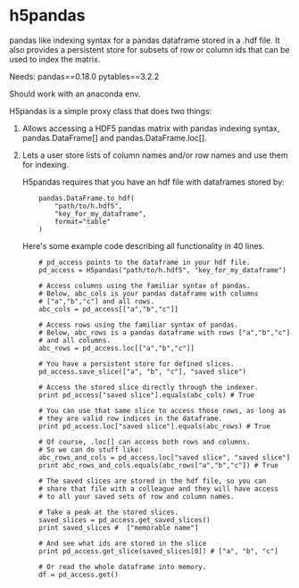 # h5pandas
pandas like indexing syntax for a pandas dataframe stored in a .hdf
file. It also provides a persistent store for subsets of row or column
ids that can be used to index the matrix.

Needs:
 pandas==0.18.0
 pytables==3.2.2

 Should work with an anaconda env.


 H5pandas is a simple proxy class that does two things:

 1. Allows accessing a HDF5 pandas matrix with pandas indexing
 syntax, pandas.DataFrame[] and pandas.DataFrame.loc[].

 2. Lets a user store lists of column names and/or row names and use
 them for indexing.

    H5pandas requires that you have an hdf file with dataframes stored by:
    ```
        pandas.DataFrame.to_hdf(
            "path/to/h.hdf5",
            "key_for_my_dataframe",
            format="table"
        )
    ```
    Here's some example code describing all functionality in 40 lines.
    ```
        # pd_access points to the dataframe in your hdf file.
        pd_access = H5pandas("path/to/h.hdf5", "key_for_my_dataframe")

        # Access columns using the familiar syntax of pandas.
        # Below, abc_cols is your pandas dataframe with columns
        # ["a","b","c"] and all rows.
        abc_cols = pd_access[["a","b","c"]]

        # Access rows using the familiar syntax of pandas.
        # Below, abc_rows is a pandas dataframe with rows ["a","b","c"]
        # and all columns.
        abc_rows = pd_access.loc[["a","b","c"]]

        # You have a persistent store for defined slices.
        pd_access.save_slice(["a", "b", "c"], "saved slice")

        # Access the stored slice directly through the indexer.
        print pd_access["saved slice"].equals(abc_cols) # True

        # You can use that same slice to access those rows, as long as
        # they are valid row indices in the dataframe.
        print pd_access.loc["saved slice"].equals(abc_rows) # True

        # Of course, .loc[] can access both rows and columns.
        # So we can do stuff like:
        abc_rows_and_cols = pd_access.loc["saved slice", "saved slice"]
        print abc_rows_and_cols.equals(abc_rows["a","b","c"]) # True

        # The saved slices are stored in the hdf file, so you can
        # share that file with a colleague and they will have access
        # to all your saved sets of row and column names.

        # Take a peak at the stored slices.
        saved_slices = pd_access.get_saved_slices()
        print saved_slices #  ["memorable name"]

        # And see what ids are stored in the slice
        print pd_access.get_slice(saved_slices[0]) # ["a", "b", "c"]

        # Or read the whole dataframe into memory.
        df = pd_access.get()
     ```

